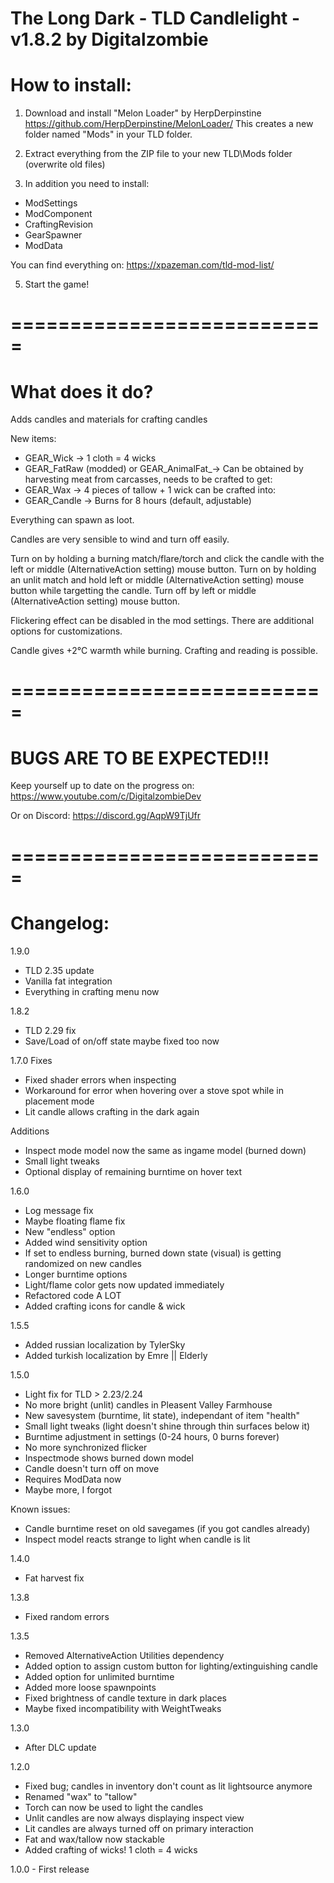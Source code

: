The Long Dark - TLD Candlelight - v1.8.2 by Digitalzombie
===========================================================

How to install:
===============
1. Download and install "Melon Loader" by HerpDerpinstine
https://github.com/HerpDerpinstine/MelonLoader/
This creates a new folder named "Mods" in your TLD folder.

2. Extract everything from the ZIP file to your new TLD\Mods folder (overwrite old files)

3. In addition you need to install:
- ModSettings
- ModComponent
- CraftingRevision
- GearSpawner
- ModData

You can find everything on: https://xpazeman.com/tld-mod-list/

5. Start the game! 

===========================
===========================

What does it do?
=================

Adds candles and materials for crafting candles

New items:

- GEAR_Wick -> 1 cloth = 4 wicks
- GEAR_FatRaw (modded) or GEAR_AnimalFat_-> Can be obtained by harvesting meat from carcasses, needs to be crafted to get:
- GEAR_Wax -> 4 pieces of tallow + 1 wick can be crafted into: 
- GEAR_Candle -> Burns for 8 hours (default, adjustable)

Everything can spawn as loot. 

Candles are very sensible to wind and turn off easily. 

Turn on by holding a burning match/flare/torch and click the candle with the left or middle (AlternativeAction setting) mouse button.
Turn on by holding an unlit match and hold left or middle (AlternativeAction setting) mouse button while targetting the candle.
Turn off by left or middle (AlternativeAction setting) mouse button.

Flickering effect can be disabled in the mod settings. There are additional options for customizations.

Candle gives +2°C warmth while burning. Crafting and reading is possible.

===========================
===========================

BUGS ARE TO BE EXPECTED!!!
===========================

Keep yourself up to date on the progress on:
https://www.youtube.com/c/DigitalzombieDev

Or on Discord:
https://discord.gg/AqpW9TjUfr

===========================
===========================

Changelog:
==========
1.9.0
- TLD 2.35 update
- Vanilla fat integration
- Everything in crafting menu now

1.8.2
- TLD 2.29 fix
- Save/Load of on/off state maybe fixed too now

1.7.0
Fixes
- Fixed shader errors when inspecting
- Workaround for error when hovering over a stove spot while in placement mode
- Lit candle allows crafting in the dark again

Additions
- Inspect mode model now the same as ingame model (burned down)
- Small light tweaks
- Optional display of remaining burntime on hover text


1.6.0
- Log message fix
- Maybe floating flame fix
- New "endless" option
- Added wind sensitivity option
- If set to endless burning, burned down state (visual) is getting randomized on new candles
- Longer burntime options
- Light/flame color gets now updated immediately
- Refactored code A LOT
- Added crafting icons for candle & wick

1.5.5
- Added russian localization by TylerSky
- Added turkish localization by Emre || Elderly


1.5.0
- Light fix for TLD > 2.23/2.24
- No more bright (unlit) candles in Pleasent Valley Farmhouse
- New savesystem (burntime, lit state), independant of item "health"
- Small light tweaks (light doesn't shine through thin surfaces below it)
- Burntime adjustment in settings (0-24 hours, 0 burns forever)
- No more synchronized flicker
- Inspectmode shows burned down model
- Candle doesn't turn off on move
- Requires ModData now
- Maybe more, I forgot

Known issues: 
- Candle burntime reset on old savegames (if you got candles already)
- Inspect model reacts strange to light when candle is lit

1.4.0
- Fat harvest fix

1.3.8
- Fixed random errors

1.3.5
- Removed AlternativeAction Utilities dependency
- Added option to assign custom button for lighting/extinguishing candle
- Added option for unlimited burntime
- Added more loose spawnpoints
- Fixed brightness of candle texture in dark places
- Maybe fixed incompatibility with WeightTweaks

1.3.0
- After DLC update

1.2.0
- Fixed bug; candles in inventory don't count as lit lightsource anymore
- Renamed "wax" to "tallow"
- Torch can now be used to light the candles
- Unlit candles are now always displaying inspect view
- Lit candles are always turned off on primary interaction
- Fat and wax/tallow now stackable
- Added crafting of wicks! 1 cloth = 4 wicks

1.0.0 	- First release
